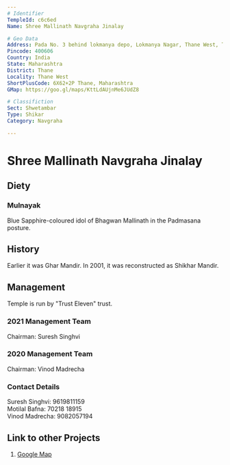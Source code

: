 ```yaml
---
# Identifier
TempleId: c6c6ed
Name: Shree Mallinath Navgraha Jinalay 

# Geo Data
Address: Pada No. 3 behind lokmanya depo, Lokmanya Nagar, Thane West, Thane, Maharashtra
Pincode: 400606
Country: India
State: Maharashtra
District: Thane
Locality: Thane West
ShortPlusCode: 6X62+2P Thane, Maharashtra
GMap: https://goo.gl/maps/KttLdAUjnMe6JUdZ8

# Classifiction
Sect: Shwetambar
Type: Shikar
Category: Navgraha

---
```


# Shree Mallinath Navgraha Jinalay

## Diety
### Mulnayak
Blue Sapphire-coloured idol of Bhagwan Mallinath in the Padmasana posture.

## History
Earlier it was Ghar Mandir. In 2001, it was reconstructed as Shikhar Mandir. 


## Management
Temple is run by "Trust Eleven" trust.
### 2021 Management Team
Chairman: Suresh Singhvi

### 2020 Management Team
Chairman: Vinod Madrecha

### Contact Details
Suresh Singhvi: 9619811159 \
Motilal Bafna: 70218 18915 \
Vinod Madrecha: 9082057194 



## Link to other Projects
1. [Google Map](https://goo.gl/maps/KttLdAUjnMe6JUdZ8)
